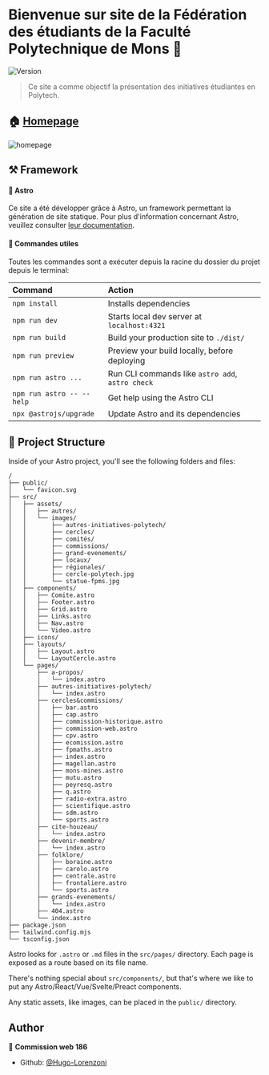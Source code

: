 # Bienvenue sur site de la Fédération des étudiants de la Faculté Polytechnique de Mons 👋

![Version](https://img.shields.io/badge/version-186-blue.svg?cacheSeconds=2592000)

> Ce site a comme objectif la présentation des initiatives étudiantes en Polytech.

## 🏠 [Homepage](https://fede.fpms.ac.be)

![homepage](https://fede.fpms.ac.be/_astro/statue-fpms.3jdrzNsi_Zz6EXn.webp)

## ⚒️ Framework

#### 🌟 Astro

Ce site a été développer grâce à Astro, un framework permettant la génération de site statique. Pour plus d'information concernant Astro, veuillez consulter [leur documentation](https://docs.astro.build).

#### 🧞 Commandes utiles

Toutes les commandes sont a exécuter depuis la racine du dossier du projet depuis le terminal:

| Command                   | Action                                           |
| :------------------------ | :----------------------------------------------- |
| `npm install`             | Installs dependencies                            |
| `npm run dev`             | Starts local dev server at `localhost:4321`      |
| `npm run build`           | Build your production site to `./dist/`          |
| `npm run preview`         | Preview your build locally, before deploying     |
| `npm run astro ...`       | Run CLI commands like `astro add`, `astro check` |
| `npm run astro -- --help` | Get help using the Astro CLI                     |
| `npx @astrojs/upgrade`    | Update Astro and its dependencies                |

## 🚀 Project Structure

Inside of your Astro project, you'll see the following folders and files:

```text
/
├── public/
│   └── favicon.svg
├── src/
│   ├── assets/
│   │   ├── autres/
│   │   └── images/
│   │       ├── autres-initiatives-polytech/
│   │       ├── cercles/
│   │       ├── comités/
│   │       ├── commissions/
│   │       ├── grand-evenements/
│   │       ├── locaux/
│   │       ├── régionales/
│   │       ├── cercle-polytech.jpg
│   │       └── statue-fpms.jpg
│   ├── components/
│   │   ├── Comite.astro
│   │   ├── Footer.astro
│   │   ├── Grid.astro
│   │   ├── Links.astro
│   │   ├── Nav.astro
│   │   └── Video.astro
│   ├── icons/
│   ├── layouts/
│   │   ├── Layout.astro
│   │   └── LayoutCercle.astro
│   └── pages/
│       ├── a-propos/
│       │   └── index.astro
│       ├── autres-initiatives-polytech/
│       │   └── index.astro
│       ├── cercles&commissions/
│       │   ├── bar.astro
│       │   ├── cap.astro
│       │   ├── commission-historique.astro
│       │   ├── commission-web.astro
│       │   ├── cpv.astro
│       │   ├── ecomission.astro
│       │   ├── fpmaths.astro
│       │   ├── index.astro
│       │   ├── magellan.astro
│       │   ├── mons-mines.astro
│       │   ├── mutu.astro
│       │   ├── peyresq.astro
│       │   ├── q.astro
│       │   ├── radio-extra.astro
│       │   ├── scientifique.astro
│       │   ├── sdm.astro
│       │   └── sports.astro
│       ├── cite-houzeau/
│       │   └── index.astro
│       ├── devenir-membre/
│       │   └── index.astro
│       ├── folklore/
│       │   ├── boraine.astro
│       │   ├── carolo.astro
│       │   ├── centrale.astro
│       │   ├── frontaliere.astro
│       │   └── sports.astro
│       ├── grands-evenements/
│       │   └── index.astro
│       ├── 404.astro
│       └── index.astro
├── package.json
├── tailwind.config.mjs
└── tsconfig.json
```

Astro looks for `.astro` or `.md` files in the `src/pages/` directory. Each page is exposed as a route based on its file name.

There's nothing special about `src/components/`, but that's where we like to put any Astro/React/Vue/Svelte/Preact components.

Any static assets, like images, can be placed in the `public/` directory.

## Author

👤 **Commission web 186**

- Github: [@Hugo-Lorenzoni](https://github.com/Hugo-Lorenzoni)
